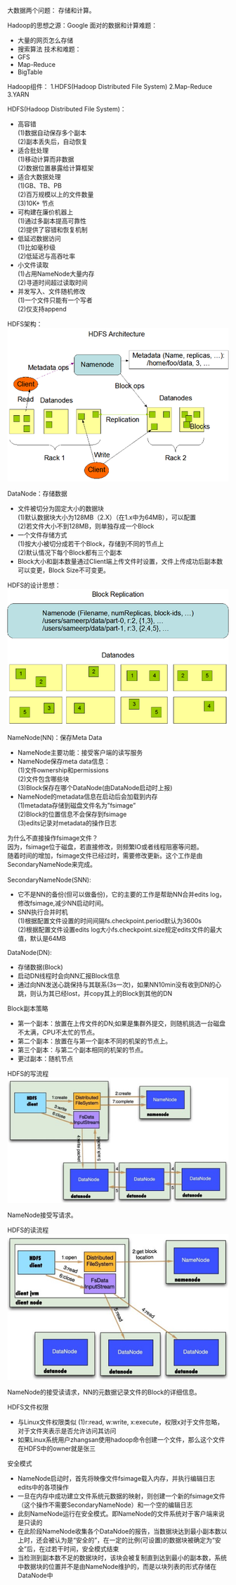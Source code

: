 大数据两个问题：
存储和计算。

Hadoop的思想之源：Google
面对的数据和计算难题：
- 大量的网页怎么存储
- 搜索算法
技术和难题：
- GFS
- Map-Reduce
- BigTable

Hadoop组件：
1.HDFS(Hadoop Distributed File System)
2.Map-Reduce
3.YARN

HDFS(Hadoop Distributed File System)：
- 高容错<br>
  (1)数据自动保存多个副本<br>
  (2)副本丢失后，自动恢复<br>
- 适合批处理<br>
  (1)移动计算而非数据<br>
  (2)数据位置暴露给计算框架<br>
- 适合大数据处理<br>
  (1)GB、TB、PB<br>
  (2)百万规模以上的文件数量<br>
  (3)10K+ 节点<br>
- 可构建在廉价机器上<br>
  (1)通过多副本提高可靠性<br>
  (2)提供了容错和恢复机制<br>
- 低延迟数据访问<br>
  (1)比如毫秒级<br>
  (2)低延迟与高吞吐率<br>
- 小文件读取<br>
  (1)占用NameNode大量内存<br>
  (2)寻道时间超过读取时间<br>
- 并发写入、文件随机修改<br>
  (1)一个文件只能有一个写者<br>
  (2)仅支持append<br>

HDFS架构：<br>
![avatar](hdfsarchitecture.png)<br>

DataNode：存储数据
- 文件被切分为固定大小的数据块<br>
  (1)默认数据块大小为128MB（2.X）（在1.x中为64MB），可以配置<br>
  (2)若文件大小不到128MB，则单独存成一个Block<br>
- 一个文件存储方式<br>
  (1)按大小被切分成若干个Block，存储到不同的节点上<br>
  (2)默认情况下每个Block都有三个副本<br>
- Block大小和副本数量通过Client端上传文件时设置，文件上传成功后副本数可以变更，Block Size不可变更。

HDFS的设计思想：<br>
![avatar](hdfsblockreplication.png)<br>

NameNode(NN)：保存Meta Data
- NameNode主要功能：接受客户端的读写服务
- NameNode保存meta data信息：<br>
  (1)文件ownership和permissions<br>
  (2)文件包含哪些块<br>
  (3)Block保存在哪个DataNode(由DataNode启动时上报)<br>
- NameNode的metadata信息在启动后会加载到内存<br>
  (1)metadata存储到磁盘文件名为”fsimage”<br>
  (2)Block的位置信息不会保存到fsimage<br>
  (3)edits记录对metadata的操作日志<br>

为什么不直接操作fsimage文件？<br>
因为，fsimage位于磁盘，若直接修改，则频繁IO或者线程阻塞等问题。<br>
随着时间的增加，fsimage文件已经过时，需要修改更新。这个工作是由SecondaryNameNode来完成。<br>
<br>
SecondaryNameNode(SNN):
- 它不是NN的备份(但可以做备份)，它的主要的工作是帮助NN合并edits log，修改fsimage,减少NN启动时间。
- SNN执行合并时机<br>
  (1)根据配置文件设置的时间间隔fs.checkpoint.period默认为3600s<br>
  (2)根据配置文件设置edits log大小fs.checkpoint.size规定edits文件的最大值，默认是64MB<br>

DataNode(DN):
- 存储数据(Block)
- 启动DN线程时会向NN汇报Block信息
- 通过向NN发送心跳保持与其联系(3s一次)，如果NN10min没有收到DN的心跳，则认为其已经lost，并copy其上的Block到其他的DN

Block副本策略
- 第一个副本：放置在上传文件的DN;如果是集群外提交，则随机挑选一台磁盘不太满，CPU不太忙的节点。
- 第二个副本：放置在与第一个副本不同的机架的节点上。
- 第三个副本：与第二个副本相同的机架的节点。
- 更过副本：随机节点

HDFS的写流程<br>
![avatar](hdfswrite.png)<br>

NameNode接受写请求。<br>

HDFS的读流程<br>
![avatar](hdfsread.png)<br>

NameNode的接受读请求，NN的元数据记录文件的Block的详细信息。

HDFS文件权限
- 与Linux文件权限类似
  (1)r:read, w:write, x:execute，权限x对于文件忽略，对于文件夹表示是否允许访问其访问
- 如果Linux系统用户zhangsan使用hadoop命令创建一个文件，那么这个文件在HDFS中的owner就是张三

安全模式
- NameNode启动时，首先将映像文件fsimage载入内存，并执行编辑日志edits中的各项操作
- 一旦在内存中成功建立文件系统元数据的映射，则创建一个新的fsimage文件（这个操作不需要SecondaryNameNode）和一个空的编辑日志
- 此刻NameNode运行在安全模式。即NameNode的文件系统对于客户端来说是只读的
- 在此阶段NameNode收集各个DataNdoe的报告，当数据块达到最小副本数以上时，还会被认为是“安全的”，在一定的比例(可设置)的数据块被确定为“安全”后，在过若干时间，安全模式结束
- 当检测到副本数不足的数据块时，该块会被复制直到达到最小的副本数，系统中数据块的位置并不是由NameNode维护的，而是以块列表的形式存储在DataNode中

